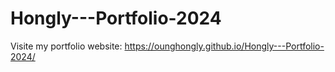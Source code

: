 # Hongly---Portfolio-2024
Visite my portfolio website: https://ounghongly.github.io/Hongly---Portfolio-2024/

